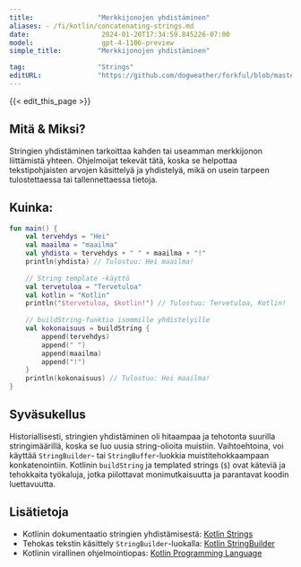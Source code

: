 ```yaml
---
title:                "Merkkijonojen yhdistäminen"
aliases: - /fi/kotlin/concatenating-strings.md
date:                  2024-01-20T17:34:59.845226-07:00
model:                 gpt-4-1106-preview
simple_title:         "Merkkijonojen yhdistäminen"

tag:                  "Strings"
editURL:              "https://github.com/dogweather/forkful/blob/master/content/fi/kotlin/concatenating-strings.md"
---
```


{{< edit_this_page >}}

## Mitä & Miksi?
Stringien yhdistäminen tarkoittaa kahden tai useamman merkkijonon liittämistä yhteen. Ohjelmoijat tekevät tätä, koska se helpottaa tekstipohjaisten arvojen käsittelyä ja yhdistelyä, mikä on usein tarpeen tulostettaessa tai tallennettaessa tietoja.

## Kuinka:
```Kotlin
fun main() {
    val tervehdys = "Hei"
    val maailma = "maailma"
    val yhdista = tervehdys + " " + maailma + "!"
    println(yhdista) // Tulostuu: Hei maailma!
    
    // String template -käyttö
    val tervetuloa = "Tervetuloa"
    val kotlin = "Kotlin"
    println("$tervetuloa, $kotlin!") // Tulostuu: Tervetuloa, Kotlin!
    
    // buildString-funktio isommille yhdistelyille
    val kokonaisuus = buildString {
        append(tervehdys)
        append(" ")
        append(maailma)
        append("!")
    }
    println(kokonaisuus) // Tulostuu: Hei maailma!
}
```

## Syväsukellus
Historiallisesti, stringien yhdistäminen oli hitaampaa ja tehotonta suurilla stringimäärillä, koska se luo uusia string-olioita muistiin. Vaihtoehtoina, voi käyttää `StringBuilder`- tai `StringBuffer`-luokkia muistitehokkaampaan konkatenointiin. Kotlinin `buildString` ja templated strings (`$`) ovat käteviä ja tehokkaita työkaluja, jotka piilottavat monimutkaisuutta ja parantavat koodin luettavuutta.

## Lisätietoja
- Kotlinin dokumentaatio stringien yhdistämisestä: [Kotlin Strings](https://kotlinlang.org/docs/basic-types.html#strings)
- Tehokas tekstin käsittely `StringBuilder`-luokalla: [Kotlin StringBuilder](https://kotlinlang.org/api/latest/jvm/stdlib/kotlin.text/-string-builder/)
- Kotlinin virallinen ohjelmointiopas: [Kotlin Programming Language](https://kotlinlang.org/docs/reference/)
